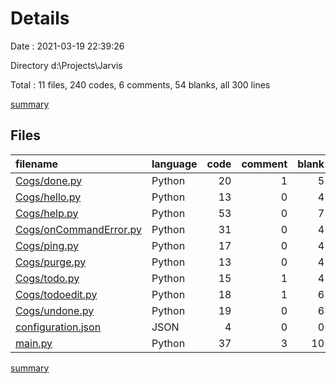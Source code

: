 # Details

Date : 2021-03-19 22:39:26

Directory d:\Projects\Jarvis

Total : 11 files,  240 codes, 6 comments, 54 blanks, all 300 lines

[summary](results.md)

## Files
| filename | language | code | comment | blank | total |
| :--- | :--- | ---: | ---: | ---: | ---: |
| [Cogs/done.py](/Cogs/done.py) | Python | 20 | 1 | 5 | 26 |
| [Cogs/hello.py](/Cogs/hello.py) | Python | 13 | 0 | 4 | 17 |
| [Cogs/help.py](/Cogs/help.py) | Python | 53 | 0 | 7 | 60 |
| [Cogs/onCommandError.py](/Cogs/onCommandError.py) | Python | 31 | 0 | 4 | 35 |
| [Cogs/ping.py](/Cogs/ping.py) | Python | 17 | 0 | 4 | 21 |
| [Cogs/purge.py](/Cogs/purge.py) | Python | 13 | 0 | 4 | 17 |
| [Cogs/todo.py](/Cogs/todo.py) | Python | 15 | 1 | 4 | 20 |
| [Cogs/todoedit.py](/Cogs/todoedit.py) | Python | 18 | 1 | 6 | 25 |
| [Cogs/undone.py](/Cogs/undone.py) | Python | 19 | 0 | 6 | 25 |
| [configuration.json](/configuration.json) | JSON | 4 | 0 | 0 | 4 |
| [main.py](/main.py) | Python | 37 | 3 | 10 | 50 |

[summary](results.md)